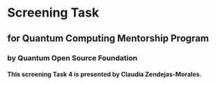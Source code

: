 # Screening Task## for Quantum Computing Mentorship Program### by Quantum Open Source Foundation#### This screening **Task 4** is presented by **Claudia Zendejas-Morales**.
